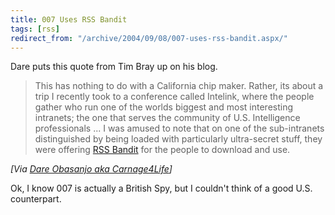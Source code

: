 ```yaml
---
title: 007 Uses RSS Bandit
tags: [rss]
redirect_from: "/archive/2004/09/08/007-uses-rss-bandit.aspx/"
---
```


Dare puts this quote from Tim Bray up on his blog.

> This has nothing to do with a California chip maker. Rather, its about
> a trip I recently took to a conference called Intelink, where the
> people gather who run one of the worlds biggest and most interesting
> intranets; the one that serves the community of U.S. Intelligence
> professionals
>  ... 
>  I was amused to note that on one of the sub-intranets distinguished
> by being loaded with particularly ultra-secret stuff, they were
> offering [RSS Bandit](http://www.rssbandit.org/) for the people to
> download and use.

*[Via [Dare Obasanjo aka
Carnage4Life](http://www.25hoursaday.com/weblog/PermaLink.aspx?guid=9cc6d155-be91-4046-ab53-ce93fe7fb9c2)]*

Ok, I know 007 is actually a British Spy, but I couldn't think of a good
U.S. counterpart.

